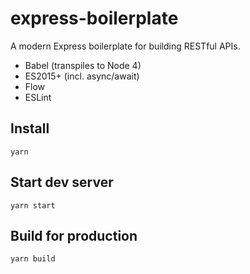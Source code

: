 express-boilerplate
===================

A modern Express boilerplate for building RESTful APIs.

- Babel (transpiles to Node 4)
- ES2015+ (incl. async/await)
- Flow
- ESLint

## Install

```
yarn
```

## Start dev server

```
yarn start
```

## Build for production

```
yarn build
```
